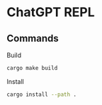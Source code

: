 # ChatGPT REPL

## Commands

Build

```bash
cargo make build
```

Install

```bash
cargo install --path .
```
